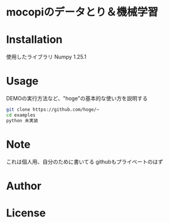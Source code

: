# mocopiのデータとり＆機械学習


# Installation
使用したライブラリ
Numpy 1.25.1


# Usage

DEMOの実行方法など、"hoge"の基本的な使い方を説明する

```bash
git clone https://github.com/hoge/~
cd examples
python 未実装
```

# Note
これは個人用、自分のために書いてる
githubもプライベートのはず
# Author

# License
